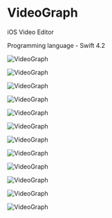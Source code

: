 # VideoGraph
iOS Video Editor

Programming language - Swift 4.2

![VideoGraph](https://raw.githubusercontent.com/zzzmobile/VideoGraph/master/image/Screenshot01.png)

![VideoGraph](https://raw.githubusercontent.com/zzzmobile/VideoGraph/master/image/Screenshot02.png)

![VideoGraph](https://raw.githubusercontent.com/zzzmobile/VideoGraph/master/image/Screenshot03.png)

![VideoGraph](https://raw.githubusercontent.com/zzzmobile/VideoGraph/master/image/Screenshot04.png)

![VideoGraph](https://raw.githubusercontent.com/zzzmobile/VideoGraph/master/image/Screenshot05.png)

![VideoGraph](https://raw.githubusercontent.com/zzzmobile/VideoGraph/master/image/Screenshot06.png)

![VideoGraph](https://raw.githubusercontent.com/zzzmobile/VideoGraph/master/image/Screenshot07.png)

![VideoGraph](https://raw.githubusercontent.com/zzzmobile/VideoGraph/master/image/Screenshot08.png)

![VideoGraph](https://raw.githubusercontent.com/zzzmobile/VideoGraph/master/image/Screenshot09.png)

![VideoGraph](https://raw.githubusercontent.com/zzzmobile/VideoGraph/master/image/Screenshot10.png)

![VideoGraph](https://raw.githubusercontent.com/zzzmobile/VideoGraph/master/image/Screenshot11.png)

![VideoGraph](https://raw.githubusercontent.com/zzzmobile/VideoGraph/master/image/Screenshot12.png)
